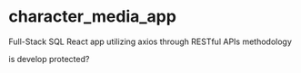 # character_media_app
Full-Stack SQL React app utilizing axios through RESTful APIs methodology

is develop protected?

